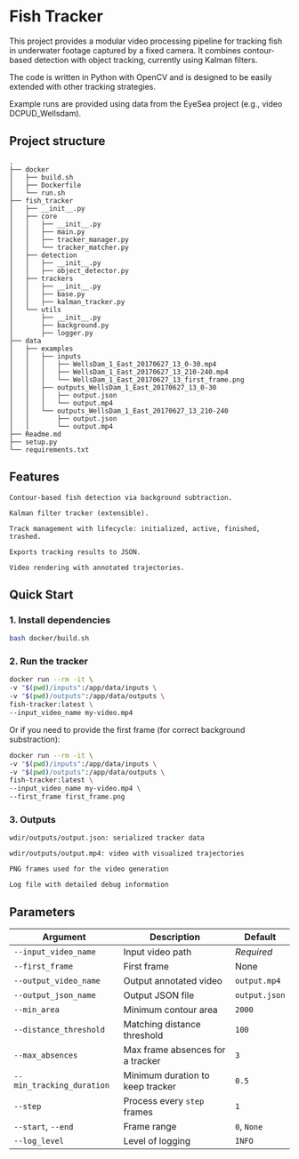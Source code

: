 # Fish Tracker

This project provides a modular video processing pipeline for tracking fish in underwater footage captured by a fixed camera. It combines contour-based detection with object tracking, currently using Kalman filters.

The code is written in Python with OpenCV and is designed to be easily extended with other tracking strategies.

Example runs are provided using data from the EyeSea project (e.g., video DCPUD_Wellsdam).


## Project structure

```
.
├── docker
│   ├── build.sh
│   ├── Dockerfile
│   └── run.sh
├── fish_tracker
│   ├── __init__.py
│   ├── core
│   │   ├── __init__.py
│   │   ├── main.py
│   │   ├── tracker_manager.py
│   │   └── tracker_matcher.py
│   ├── detection
│   │   ├── __init__.py
│   │   ├── object_detector.py
│   ├── trackers
│   │   ├── __init__.py
│   │   ├── base.py
│   │   ├── kalman_tracker.py
│   └── utils
│       ├── __init__.py
│       ├── background.py
│       ├── logger.py
├── data
│   ├── examples
│   │   ├── inputs
│   │   │   ├── WellsDam_1_East_20170627_13_0-30.mp4
│   │   │   ├── WellsDam_1_East_20170627_13_210-240.mp4
│   │   │   └── WellsDam_1_East_20170627_13_first_frame.png
│   │   ├── outputs_WellsDam_1_East_20170627_13_0-30
│   │   │   ├── output.json
│   │   │   └── output.mp4
│   │   └── outputs_WellsDam_1_East_20170627_13_210-240
│   │       ├── output.json
│   │       └── output.mp4
├── Readme.md
├── setup.py
└── requirements.txt
```

## Features

    Contour-based fish detection via background subtraction.

    Kalman filter tracker (extensible).

    Track management with lifecycle: initialized, active, finished, trashed.

    Exports tracking results to JSON.

    Video rendering with annotated trajectories.

## Quick Start

### 1. Install dependencies

```bash
bash docker/build.sh
```

### 2. Run the tracker
```bash
docker run --rm -it \
-v "$(pwd)/inputs":/app/data/inputs \
-v "$(pwd)/outputs":/app/data/outputs \
fish-tracker:latest \
--input_video_name my-video.mp4
```

Or if you need to provide the first frame (for correct background substraction):

```bash
docker run --rm -it \
-v "$(pwd)/inputs":/app/data/inputs \
-v "$(pwd)/outputs":/app/data/outputs \
fish-tracker:latest \
--input_video_name my-video.mp4 \
--first_frame first_frame.png
```

### 3. Outputs

    wdir/outputs/output.json: serialized tracker data

    wdir/outputs/output.mp4: video with visualized trajectories

    PNG frames used for the video generation

    Log file with detailed debug information

## Parameters

| Argument                  | Description                      | Default       |
| ------------------------- | -------------------------------- | ------------- |
| `--input_video_name`      | Input video path                 | *Required*    |
| `--first_frame`           | First frame                      |  None         |
| `--output_video_name`     | Output annotated video           | `output.mp4`  |
| `--output_json_name`      | Output JSON file                 | `output.json` |
| `--min_area`              | Minimum contour area             | `2000`        |
| `--distance_threshold`    | Matching distance threshold      | `100`         |
| `--max_absences`          | Max frame absences for a tracker | `3`           |
| `--min_tracking_duration` | Minimum duration to keep tracker | `0.5`         |
| `--step`                  | Process every `step` frames      | `1`           |
| `--start`, `--end`        | Frame range                      | `0`, `None`   |
| `--log_level`             | Level of logging                 | `INFO`        |
